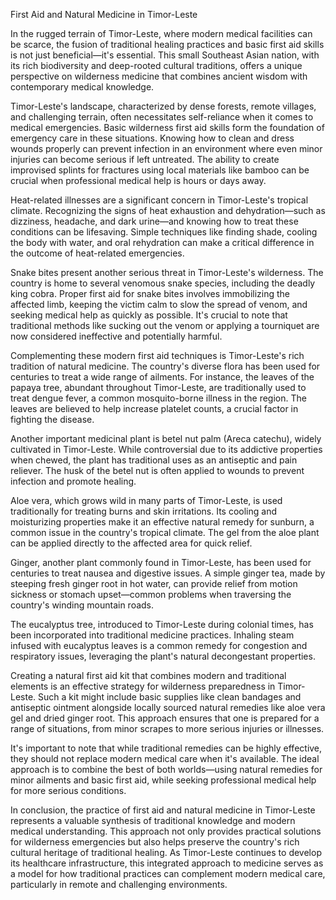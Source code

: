 First Aid and Natural Medicine in Timor-Leste

In the rugged terrain of Timor-Leste, where modern medical facilities can be scarce, the fusion of traditional healing practices and basic first aid skills is not just beneficial—it's essential. This small Southeast Asian nation, with its rich biodiversity and deep-rooted cultural traditions, offers a unique perspective on wilderness medicine that combines ancient wisdom with contemporary medical knowledge.

Timor-Leste's landscape, characterized by dense forests, remote villages, and challenging terrain, often necessitates self-reliance when it comes to medical emergencies. Basic wilderness first aid skills form the foundation of emergency care in these situations. Knowing how to clean and dress wounds properly can prevent infection in an environment where even minor injuries can become serious if left untreated. The ability to create improvised splints for fractures using local materials like bamboo can be crucial when professional medical help is hours or days away. 

Heat-related illnesses are a significant concern in Timor-Leste's tropical climate. Recognizing the signs of heat exhaustion and dehydration—such as dizziness, headache, and dark urine—and knowing how to treat these conditions can be lifesaving. Simple techniques like finding shade, cooling the body with water, and oral rehydration can make a critical difference in the outcome of heat-related emergencies.

Snake bites present another serious threat in Timor-Leste's wilderness. The country is home to several venomous snake species, including the deadly king cobra. Proper first aid for snake bites involves immobilizing the affected limb, keeping the victim calm to slow the spread of venom, and seeking medical help as quickly as possible. It's crucial to note that traditional methods like sucking out the venom or applying a tourniquet are now considered ineffective and potentially harmful.

Complementing these modern first aid techniques is Timor-Leste's rich tradition of natural medicine. The country's diverse flora has been used for centuries to treat a wide range of ailments. For instance, the leaves of the papaya tree, abundant throughout Timor-Leste, are traditionally used to treat dengue fever, a common mosquito-borne illness in the region. The leaves are believed to help increase platelet counts, a crucial factor in fighting the disease.

Another important medicinal plant is betel nut palm (Areca catechu), widely cultivated in Timor-Leste. While controversial due to its addictive properties when chewed, the plant has traditional uses as an antiseptic and pain reliever. The husk of the betel nut is often applied to wounds to prevent infection and promote healing.

Aloe vera, which grows wild in many parts of Timor-Leste, is used traditionally for treating burns and skin irritations. Its cooling and moisturizing properties make it an effective natural remedy for sunburn, a common issue in the country's tropical climate. The gel from the aloe plant can be applied directly to the affected area for quick relief.

Ginger, another plant commonly found in Timor-Leste, has been used for centuries to treat nausea and digestive issues. A simple ginger tea, made by steeping fresh ginger root in hot water, can provide relief from motion sickness or stomach upset—common problems when traversing the country's winding mountain roads.

The eucalyptus tree, introduced to Timor-Leste during colonial times, has been incorporated into traditional medicine practices. Inhaling steam infused with eucalyptus leaves is a common remedy for congestion and respiratory issues, leveraging the plant's natural decongestant properties.

Creating a natural first aid kit that combines modern and traditional elements is an effective strategy for wilderness preparedness in Timor-Leste. Such a kit might include basic supplies like clean bandages and antiseptic ointment alongside locally sourced natural remedies like aloe vera gel and dried ginger root. This approach ensures that one is prepared for a range of situations, from minor scrapes to more serious injuries or illnesses.

It's important to note that while traditional remedies can be highly effective, they should not replace modern medical care when it's available. The ideal approach is to combine the best of both worlds—using natural remedies for minor ailments and basic first aid, while seeking professional medical help for more serious conditions.

In conclusion, the practice of first aid and natural medicine in Timor-Leste represents a valuable synthesis of traditional knowledge and modern medical understanding. This approach not only provides practical solutions for wilderness emergencies but also helps preserve the country's rich cultural heritage of traditional healing. As Timor-Leste continues to develop its healthcare infrastructure, this integrated approach to medicine serves as a model for how traditional practices can complement modern medical care, particularly in remote and challenging environments.